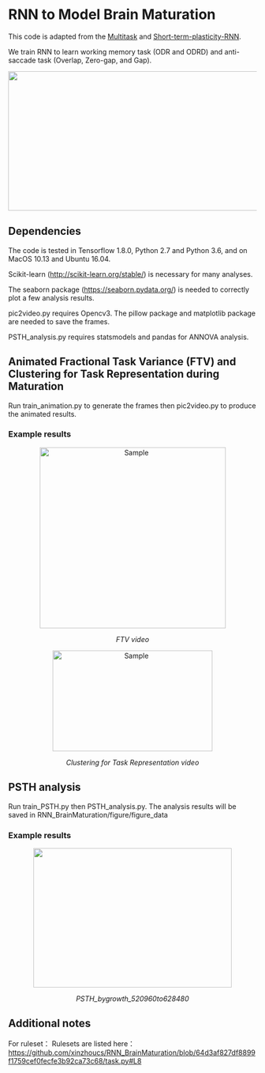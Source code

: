 # RNN to Model Brain Maturation
This code is adapted from the <a href="https://github.com/gyyang/multitask">Multitask</a> and <a href="https://github.com/nmasse/Short-term-plasticity-RNN">Short-term-plasticity-RNN</a>.

We train RNN to learn working memory task (ODR and ODRD) and anti-saccade task (Overlap, Zero-gap, and Gap).

<p align="center">
	<img src="https://github.com/xinzhoucs/RNN_BrainMaturation/blob/master/example/Tasks.jpg"  width="783" height="282">
</p>

## Dependencies
The code is tested in Tensorflow 1.8.0, Python 2.7 and Python 3.6, and on MacOS 10.13 and Ubuntu 16.04.

Scikit-learn (http://scikit-learn.org/stable/) is necessary for many analyses.

The seaborn package (https://seaborn.pydata.org/) is needed to correctly
plot a few analysis results.

pic2video.py requires Opencv3. The pillow package and matplotlib package are needed to save the frames. 

PSTH_analysis.py requires statsmodels and pandas for ANNOVA analysis.

## Animated Fractional Task Variance (FTV) and Clustering for Task Representation during Maturation

Run train_animation.py to generate the frames then pic2video.py to produce the animated results.

### Example results

<p align="center">
	<img src="https://github.com/xinzhoucs/RNN_BrainMaturation/blob/master/example/Randodrd_ALLNEW256_fuse_onehot_input_FTV_20fps.gif" alt="Sample"  width="377" height="366">
	<p align="center">
		<em>FTV video</em>
	</p>
</p>

<p align="center">
	<img src="https://github.com/xinzhoucs/RNN_BrainMaturation/blob/master/example/Randodrd_ALLNEW256_fuse_onehot_input_variance_20fps.gif" alt="Sample"  width="324" height="204">
	<p align="center">
		<em>Clustering for Task Representation video</em>
	</p>
</p>

## PSTH analysis
Run train_PSTH.py then PSTH_analysis.py. The analysis results will be saved in RNN_BrainMaturation/figure/figure_data

### Example results

<p align="center">
	<img src="https://github.com/xinzhoucs/RNN_BrainMaturation/blob/master/example/PSTH_bygrowth_520960to628480.png"  width="402" height="282">
	<p align="center">
		<em>PSTH_bygrowth_520960to628480</em>
	</p>
</p>

## Additional notes
For ruleset：
Rulesets are listed here：
https://github.com/xinzhoucs/RNN_BrainMaturation/blob/64d3af827df8899f1759cef0fecfe3b92ca73c68/task.py#L8
